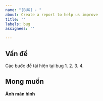 ```yaml
---
name: "[BUG] - "
about: Create a report to help us improve
title: ''
labels: bug
assignees: ''

---
```


**Vấn đề**
-
Các bước để tái hiện tại bug
1.
2. 
3. 
4. 

**Mong muốn**
- 

**Ảnh màn hình**
